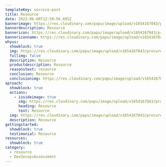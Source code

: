 ```yaml
---
templateKey: service-post
title: Resource
date: 2022-06-08T12:59:56.695Z
bannerimage: https://res.cloudinary.com/papu/image/upload/v1654167043/procurement-website/procurement-admin/budget/4-customBudget_vmbv7r.png
bannerdescription: Resource
bannericon: https://res.cloudinary.com/papu/image/upload/v1654167043/procurement-website/procurement-admin/budget/4-customBudget_vmbv7r.png
bannericonname: https://res.cloudinary.com/papu/image/upload/v1654167043/procurement-website/procurement-admin/budget/4-customBudget_vmbv7r.png
whyus:
  showblock: true
  img: https://res.cloudinary.com/papu/image/upload/v1654167043/procurement-website/procurement-admin/budget/4-customBudget_vmbv7r.png
  fullimg: false
  description: Resource
  productdescription: Resource
  reasonstext: resource
  conclusion: Resource
  conclusionimg: https://res.cloudinary.com/papu/image/upload/v1654167043/procurement-website/procurement-admin/budget/4-customBudget_vmbv7r.png
aproach:
  showblock: true
  actions:
    - issideimage: true
      img: https://res.cloudinary.com/papu/image/upload/v1654167043/procurement-website/procurement-admin/budget/4-customBudget_vmbv7r.png
      heading: Resource
      text: Resource
  img: https://res.cloudinary.com/papu/image/upload/v1654167043/procurement-website/procurement-admin/budget/4-customBudget_vmbv7r.png
  description: Resource
gettingstarted:
  showblock: true
  testimonial: Resource
resources:
  showblock: true
category:
  - resource
  - DevSecopsAssessment
---
```

